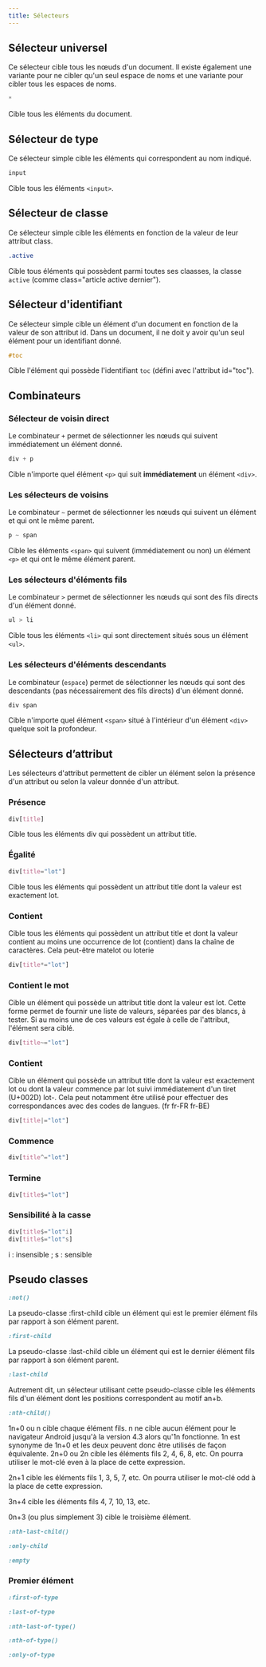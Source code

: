 ```yaml
---
title: Sélecteurs
---
```


## Sélecteur universel

Ce sélecteur cible tous les nœuds d'un document. Il existe également une variante pour ne cibler qu'un seul espace de noms et une variante pour cibler tous les espaces de noms.

```css
*
```

Cible tous les éléments du document.

## Sélecteur de type

Ce sélecteur simple cible les éléments qui correspondent au nom indiqué. 

```css
input
```

Cible tous les éléments `<input>`.

## Sélecteur de classe

Ce sélecteur simple cible les éléments en fonction de la valeur de leur attribut class.

```css
.active
```

Cible tous éléments qui possèdent parmi toutes ses claasses, la classe `active` (comme class="article active dernier").

## Sélecteur d'identifiant

Ce sélecteur simple cible un élément d'un document en fonction de la valeur de son attribut id. Dans un document, il ne doit y avoir qu'un seul élément pour un identifiant donné.

```css
#toc
```

Cible l'élément qui possède l'identifiant `toc` (défini avec l'attribut id="toc").

## Combinateurs

### Sélecteur de voisin direct

Le combinateur `+` permet de sélectionner les nœuds qui suivent immédiatement un élément donné.

```css
div + p
```

Cible n'importe quel élément `<p>` qui suit **immédiatement** un élément `<div>`.

### Les sélecteurs de voisins

Le combinateur `~` permet de sélectionner les nœuds qui suivent un élément et qui ont le même parent.

```css
p ~ span 
```

Cible les éléments `<span>` qui suivent (immédiatement ou non) un élément `<p>` et qui ont le même élément parent.

### Les sélecteurs d'éléments fils

Le combinateur `>` permet de sélectionner les nœuds qui sont des fils directs d'un élément donné.

```css
ul > li 
```

Cible tous les éléments `<li>` qui sont directement situés sous un élément `<ul>`.


### Les sélecteurs d'éléments descendants

Le combinateur (`espace`) permet de sélectionner les nœuds qui sont des descendants (pas nécessairement des fils directs) d'un élément donné.

```css
div span
```

Cible n'importe quel élément `<span>` situé à l'intérieur d'un élément `<div>` quelque soit la profondeur.


## Sélecteurs d’attribut

Les sélecteurs d'attribut permettent de cibler un élément selon la présence d'un attribut ou selon la valeur donnée d'un attribut.

### Présence

```css
div[title]
```

Cible tous les éléments div qui possèdent un attribut title.


### Égalité

```css
div[title="lot"]
```

Cible tous les éléments qui possèdent un attribut title dont la valeur est exactement lot.


### Contient

Cible tous les éléments qui possèdent un attribut title et dont la valeur contient au moins une occurrence de lot (contient) dans la chaîne de caractères. Cela peut-être matelot ou loterie

```css
div[title*="lot"]
```

### Contient le mot

Cible un élément qui possède un attribut title dont la valeur est lot. Cette forme permet de fournir une liste de valeurs, séparées par des blancs, à tester. Si au moins une de ces valeurs est égale à celle de l'attribut, l'élément sera ciblé.

```css
div[title~="lot"]
```

### Contient

Cible un élément qui possède un attribut title dont la valeur est exactement lot ou dont la valeur commence par lot suivi immédiatement d'un tiret (U+002D) lot-. Cela peut notamment être utilisé pour effectuer des correspondances avec des codes de langues. (fr fr-FR fr-BE)

```css
div[title|="lot"]
```

### Commence

```css
div[title^="lot"]
```

### Termine

```css
div[title$="lot"]
```

### Sensibilité à la casse

```css
div[title$="lot"i]
div[title$="lot"s]
```

i : insensible ; s : sensible

## Pseudo classes

```css
:not()
```

La pseudo-classe :first-child cible un élément qui est le premier élément fils par rapport à son élément parent.

```css
:first-child
```

La pseudo-classe :last-child cible un élément qui est le dernier élément fils par rapport à son élément parent.

```css
:last-child
```

Autrement dit, un sélecteur utilisant cette pseudo-classe cible les éléments fils d'un élément dont les positions correspondent au motif an+b.

```css
:nth-child()
```

1n+0 ou n cible chaque élément fils. n ne cible aucun élément pour le navigateur Android jusqu'à la version 4.3 alors qu'1n fonctionne. 1n est synonyme de 1n+0 et les deux peuvent donc être utilisés de façon équivalente.
2n+0 ou 2n cible les éléments fils 2, 4, 6, 8, etc. On pourra utiliser le mot-clé even à la place de cette expression.

2n+1 cible les éléments fils 1, 3, 5, 7, etc. On pourra utiliser le mot-clé odd à la place de cette expression.

3n+4 cible les éléments fils 4, 7, 10, 13, etc.

0n+3 (ou plus simplement 3) cible le troisième élément.



```css
:nth-last-child()
```

```css
:only-child
```

```css
:empty
```

### Premier élément

```css
:first-of-type
```

```css
:last-of-type
```

```css
:nth-last-of-type()
```

```css
:nth-of-type()
```

```css
:only-of-type
```
